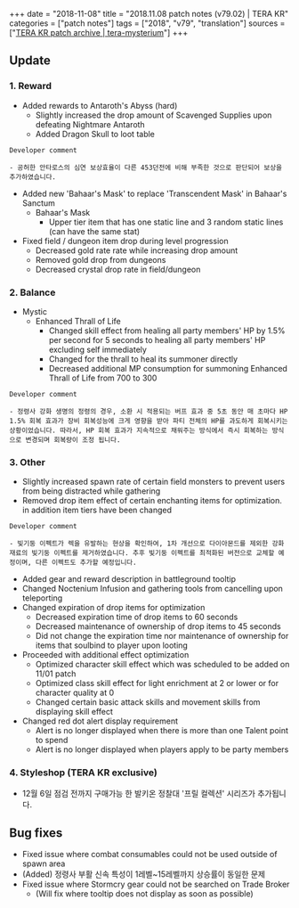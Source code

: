+++
date = "2018-11-08"
title = "2018.11.08 patch notes (v79.02) | TERA KR"
categories = ["patch notes"]
tags = ["2018", "v79", "translation"]
sources = ["[TERA KR patch archive | tera-mysterium](/ko/patch/2018/v79-02)"]
+++

## Update

### **1.** Reward
- Added rewards to Antaroth's Abyss (hard)
  - Slightly increased the drop amount of Scavenged Supplies upon defeating Nightmare Antaroth
  - Added Dragon Skull to loot table

```
Developer comment

- 공허한 안타로스의 심연 보상효율이 다른 453던전에 비해 부족한 것으로 판단되어 보상을 추가하였습니다.
```

- Added new 'Bahaar's Mask' to replace 'Transcendent Mask' in Bahaar's Sanctum
  - Bahaar's Mask
    - Upper tier item that has one static line and 3 random static lines (can have the same stat)
- Fixed field / dungeon item drop during level progression
  - Decreased gold rate rate while increasing drop amount
  - Removed gold drop from dungeons
  - Decreased crystal drop rate in field/dungeon

### **2.** Balance
- Mystic
  - Enhanced Thrall of Life
    - Changed skill effect from healing all party members' HP by 1.5% per second for 5 seconds to healing all party members' HP excluding self immediately
    - Changed for the thrall to heal its summoner directly
    - Decreased additional MP consumption for summoning Enhanced Thrall of Life from 700 to 300

```
Developer comment

- 정령사 강화 생명의 정령의 경우, 소환 시 적용되는 버프 효과 중 5초 동안 매 초마다 HP 1.5% 회복 효과가 장비 회복성능에 크게 영향을 받아 파티 전체의 HP를 과도하게 회복시키는 상황이었습니다. 따라서, HP 회복 효과가 지속적으로 채워주는 방식에서 즉시 회복하는 방식으로 변경되며 회복량이 조정 됩니다.
```

### **3.** Other
- Slightly increased spawn rate of certain field monsters to prevent users from being distracted while gathering
- Removed drop item effect of certain enchanting items for optimization. in addition item tiers have been changed

```
Developer comment

- 빛기둥 이펙트가 렉을 유발하는 현상을 확인하여, 1차 개선으로 다이아몬드를 제외한 강화 재료의 빛기둥 이펙트를 제거하였습니다. 추후 빛기둥 이펙트를 최적화된 버전으로 교체할 예정이며, 다른 이펙트도 추가할 예정입니다.
```

- Added gear and reward description in battleground tooltip
- Changed Noctenium Infusion and gathering tools from cancelling upon teleporting
- Changed expiration of drop items for optimization
  - Decreased expiration time of drop items to 60 seconds
  - Decreased maintenance of ownership of drop items to 45 seconds
  - Did not change the expiration time nor maintenance of ownership for items that soulbind to player upon looting
- Proceeded with additional effect optimization
  - Optimized character skill effect which was scheduled to be added on 11/01 patch
  - Optimized class skill effect for light enrichment at 2 or lower or for character quality at 0
  - Changed certain basic attack skills and movement skills from displaying skill effect
- Changed red dot alert display requirement
  - Alert is no longer displayed when there is more than one Talent point to spend
  - Alert is no longer displayed when players apply to be party members

### **4.** Styleshop (TERA KR exclusive)
- 12월 6일 점검 전까지 구매가능 한 발키온 정찰대 '프릴 컬렉션' 시리즈가 추가됩니다.

## Bug fixes

- Fixed issue where combat consumables could not be used outside of spawn area
- (Added) 정령사 부활 신속 특성이 1레벨~15레벨까지 상승률이 동일한 문제
- Fixed issue where Stormcry gear could not be searched on Trade Broker
  - (Will fix where tooltip does not display as soon as possible)
